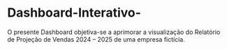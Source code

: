 # Dashboard-Interativo-
O presente Dashboard objetiva-se a aprimorar a visualização do Relatório de Projeção de Vendas 2024 – 2025 de uma empresa fictícia.
